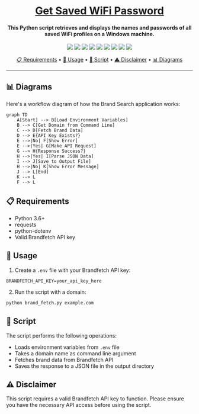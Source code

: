 <h1 align="center"><a href="https://github.com/ronknight/get-saved-wifi-password">Get Saved WiFi Password</a></h1>
<h4 align="center">This Python script retrieves and displays the names and passwords of all saved WiFi profiles on a Windows machine.
</h4>

<p align="center">
<a href="https://twitter.com/PinoyITSolution"><img src="https://img.shields.io/twitter/follow/PinoyITSolution?style=social"></a>
<a href="https://github.com/ronknight?tab=followers"><img src="https://img.shields.io/github/followers/ronknight?style=social"></a>
<a href="https://github.com/ronknight/ronknight/stargazers"><img src="https://img.shields.io/github/stars/BEPb/BEPb.svg?logo=github"></a>
<a href="https://github.com/ronknight/ronknight/network/members"><img src="https://img.shields.io/github/forks/BEPb/BEPb.svg?color=blue&logo=github"></a>
  <a href="https://youtube.com/@PinoyITSolution"><img src="https://img.shields.io/youtube/channel/subscribers/UCeoETAlg3skyMcQPqr97omg"></a>
<a href="https://github.com/ronknight/get-saved-wifi-password/issues"><img src="https://img.shields.io/badge/contributions-welcome-brightgreen.svg?style=flat"></a>
<a href="https://github.com/ronknight/get-saved-wifi-password/blob/master/LICENSE"><img src="https://img.shields.io/badge/License-MIT-yellow.svg"></a>
<a href="#"><img src="https://img.shields.io/badge/Made%20with-Python-1f425f.svg"></a>
<a href="https://github.com/ronknight"><img src="https://img.shields.io/badge/Made%20with%20%F0%9F%A4%8D%20by%20-%20Ronknight%20-%20red"></a>
</p>

<p align="center">
  <a href="#requirements">📋 Requirements</a> •
  <a href="#usage">🚀 Usage</a> •
  <a href="#script">📜 Script</a> •
  <a href="#disclaimer">⚠️ Disclaimer</a> •
  <a href="#diagrams">📊 Diagrams</a>
</p>

---

## 📊 Diagrams

Here's a workflow diagram of how the Brand Search application works:

```mermaid
graph TD
    A[Start] --> B[Load Environment Variables]
    B --> C[Get Domain from Command Line]
    C --> D[Fetch Brand Data]
    D --> E{API Key Exists?}
    E -->|No| F[Show Error]
    E -->|Yes| G[Make API Request]
    G --> H{Response Success?}
    H -->|Yes| I[Parse JSON Data]
    I --> J[Save to Output File]
    H -->|No| K[Show Error Message]
    J --> L[End]
    K --> L
    F --> L
```

## 📋 Requirements

- Python 3.6+
- requests
- python-dotenv
- Valid Brandfetch API key

## 🚀 Usage

1. Create a `.env` file with your Brandfetch API key:
```
BRANDFETCH_API_KEY=your_api_key_here
```

2. Run the script with a domain:
```bash
python brand_fetch.py example.com
```

## 📜 Script

The script performs the following operations:
- Loads environment variables from `.env` file
- Takes a domain name as command line argument
- Fetches brand data from Brandfetch API
- Saves the response to a JSON file in the output directory

## ⚠️ Disclaimer

This script requires a valid Brandfetch API key to function. Please ensure you have the necessary API access before using the script.
